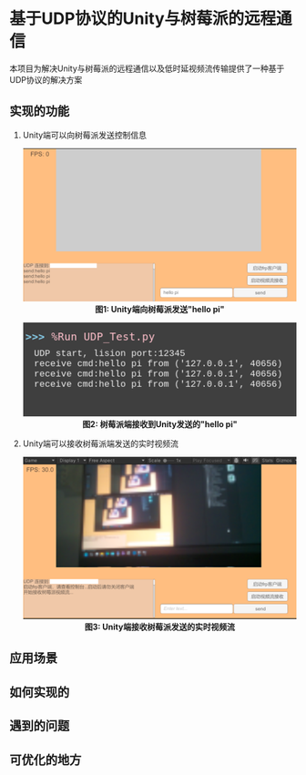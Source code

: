 # 基于UDP协议的Unity与树莓派的远程通信

本项目为解决Unity与树莓派的远程通信以及低时延视频流传输提供了一种基于UDP协议的解决方案

## 实现的功能

1. Unity端可以向树莓派发送控制信息

    <p align="center">
      <a>
          <img src="image/README/pic1.png">
          <br>
          <b>图1: Unity端向树莓派发送"hello pi"</b>
      </a>
    </p>

    <p align="center">
      <a>
          <img src="image/README/pic2.png">
          <br>
          <b>图2: 树莓派端接收到Unity发送的"hello pi"</b>
      </a>
    </p>

2. Unity端可以接收树莓派端发送的实时视频流
   
    <p align="center">
      <a>
          <img src="image/README/pic3.png">
          <br>
          <b>图3: Unity端接收树莓派发送的实时视频流</b>
      </a>
    </p>

## 应用场景

## 如何实现的

## 遇到的问题

## 可优化的地方
